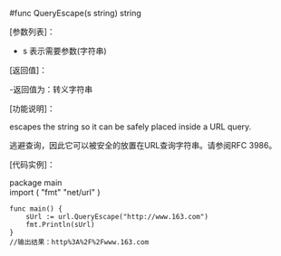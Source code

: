 #func QueryEscape(s string) string

[参数列表]：

- s 表示需要参数(字符串) 

[返回值]：

-返回值为：转义字符串

[功能说明]：

escapes the string so it can be safely placed inside a URL query.

逃避查询，因此它可以被安全的放置在URL查询字符串。请参阅RFC 3986。

[代码实例]：

  package main	
	import (
		"fmt"
		"net/url"
	)
	
	func main() {
		sUrl := url.QueryEscape("http://www.163.com")
		fmt.Println(sUrl)
	}
	//输出结果：http%3A%2F%2Fwww.163.com

